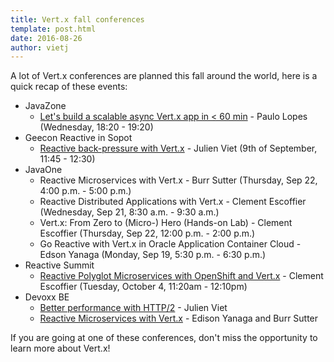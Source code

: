 ```yaml
---
title: Vert.x fall conferences
template: post.html
date: 2016-08-26
author: vietj
---
```


A lot of Vert.x conferences are planned this fall around the world, here is a quick recap of these events:

- JavaZone
    - [Let's build a scalable async Vert.x app in < 60 min](https://2016.javazone.no/program/lets-build-a-scalable-async-vert-x-app-in-60-min) - Paulo Lopes (Wednesday, 18:20 - 19:20)
- Geecon Reactive in Sopot
    - [Reactive back-pressure with Vert.x](http://2016.reactive.geecon.org/#bio) - Julien Viet (9th of September, 11:45 - 12:30)
- JavaOne
    - Reactive Microservices with Vert.x - Burr Sutter (Thursday, Sep 22, 4:00 p.m. - 5:00 p.m.)
    - Reactive Distributed Applications with Vert.x - Clement Escoffier (Wednesday, Sep 21, 8:30 a.m. - 9:30 a.m.)
    - Vert.x: From Zero to (Micro-) Hero (Hands-on Lab) - Clement Escoffier (Thursday, Sep 22, 12:00 p.m. - 2:00 p.m.)
    - Go Reactive with Vert.x in Oracle Application Container Cloud - Edson Yanaga (Monday, Sep 19, 5:30 p.m. - 6:30 p.m.)
- Reactive Summit
    - [Reactive Polyglot Microservices with OpenShift and Vert.x](https://reactivesummit2016.sched.org/event/7emt/reactive-polyglot-microservices-with-openshift-and-vertx) - Clement Escoffier (Tuesday, October 4, 11:20am - 12:10pm)
- Devoxx BE
    - [Better performance with HTTP/2](http://cfp.devoxx.be/2016/talk/BED-6160/Better_performance_with_HTTP%2F2) - Julien Viet
    - [Reactive Microservices with Vert.x](http://cfp.devoxx.be/2016/talk/HKC-9910/Reactive_Microservices_with_Vert.x) - Edison Yanaga and Burr Sutter

If you are going at one of these conferences, don't miss the opportunity to learn more about Vert.x!

